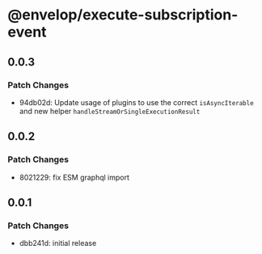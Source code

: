 # @envelop/execute-subscription-event

## 0.0.3

### Patch Changes

- 94db02d: Update usage of plugins to use the correct `isAsyncIterable` and new helper `handleStreamOrSingleExecutionResult`

## 0.0.2

### Patch Changes

- 8021229: fix ESM graphql import

## 0.0.1

### Patch Changes

- dbb241d: initial release
